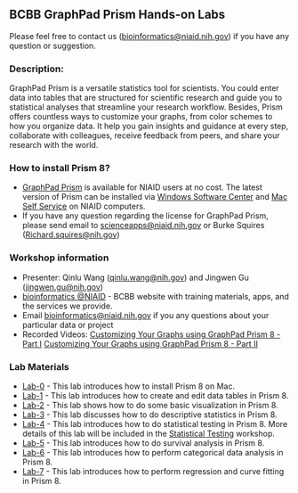## BCBB GraphPad Prism Hands-on Labs

Please feel free to contact us (bioinformatics@niaid.nih.gov) if you have any question or suggestion. 

### Description:
GraphPad Prism is a versatile statistics tool for scientists. You could enter data into tables that are structured for scientific research and guide you to statistical analyses that streamline your research workflow. Besides, Prism offers countless ways to customize your graphs, from color schemes to how you organize data. It help you gain insights and guidance at every step, collaborate with colleagues, receive feedback from peers, and share your research with the world. 

### How to install Prism 8?
- [GraphPad Prism](http://inside.niaid.nih.gov/topic/IT/support/software/Pages/prism.aspx) is available for NIAID users at no cost. The latest version of Prism can be installed via [Windows Software Center](http://inside.niaid.nih.gov/topic/IT/support/software/Pages/RAPInstallation.aspx) and [Mac Self Service](http://inside.niaid.nih.gov/topic/IT/support/software/Pages/ScientificSoftwareInstallationSelfService.aspx) on NIAID computers.
- If you have any question regarding the license for GraphPad Prism, please send email to scienceapps@niaid.nih.gov or Burke Squires (Richard.squires@nih.gov)


### Workshop information
- Presenter: Qinlu Wang (qinlu.wang@nih.gov) and Jingwen Gu (jingwen.gu@nih.gov)
- [bioinformatics @NIAID](https://bioinformatics.niaid.nih.gov/) - BCBB website with training materials, apps, and the services we provide.
- Email bioinformatics@niaid.nih.gov if you any questions about your particular data or project
- Recorded Videos: [Customizing Your Graphs using GraphPad Prism 8 - Part I](https://www.youtube.com/watch?v=kdTt0DG8Kdw) [Customizing Your Graphs using GraphPad Prism 8 - Part II](https://www.youtube.com/watch?v=iKC984eNOdw)

### Lab Materials
- [Lab-0](https://github.com/niaid/Prism/tree/master/Lab-0) - This lab introduces how to install Prism 8 on Mac. 
- [Lab-1](https://github.com/niaid/Prism/tree/master/Lab-1) - This lab introduces how to create and edit data tables in Prism 8. 
- [Lab-2](https://github.com/niaid/Prism/tree/master/Lab-2) - This lab shows how to do some basic visualization in Prism 8. 
- [Lab-3](https://github.com/niaid/Prism/tree/master/Lab-3) - This lab discusses how to do descriptive statistics in Prism 8. 
- [Lab-4](https://github.com/niaid/Prism/tree/master/Lab-4) - This lab introduces how to do statistical testing in Prism 8. More details of this lab will be included in the [Statistical Testing](https://github.com/niaid/Statistical-Testing) workshop. 
- [Lab-5](https://github.com/niaid/Prism/tree/master/Lab-5) - This lab introduces how to do survival analysis in Prism 8. 
- [Lab-6](https://github.com/niaid/Prism/tree/master/Lab-6) - This lab introduces how to perform categorical data analysis in Prism 8.
- [Lab-7](https://github.com/niaid/Prism/tree/master/Lab-7) - This lab introduces how to perform regression and curve fitting in Prism 8. 
